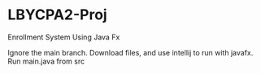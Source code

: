 # LBYCPA2-Proj
Enrollment System Using Java Fx

Ignore the main branch. Download files, and use intellij to run with javafx. Run main.java from src
